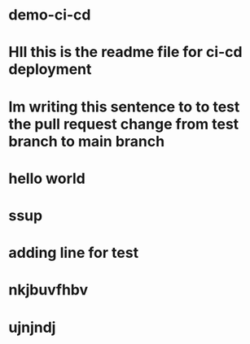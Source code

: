 # demo-ci-cd
# HII this is the readme file for ci-cd deployment
# Im writing this sentence to to test the pull request change from test branch to main branch 
# hello world 
# ssup
# adding line for test
# nkjbuvfhbv
# ujnjndj

